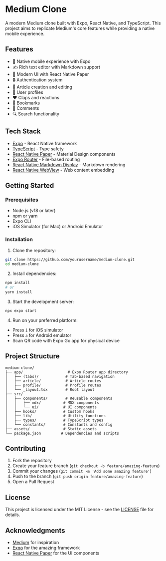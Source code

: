 # Medium Clone

A modern Medium clone built with Expo, React Native, and TypeScript. This project aims to replicate Medium's core features while providing a native mobile experience.

## Features

- 📱 Native mobile experience with Expo
- ✍️ Rich text editor with Markdown support
- 🎨 Modern UI with React Native Paper
- 🔒 Authentication system
- 📝 Article creation and editing
- 👥 User profiles
- ❤️ Claps and reactions
- 🔖 Bookmarks
- 💬 Comments
- 🔍 Search functionality

## Tech Stack

- [Expo](https://expo.dev/) - React Native framework
- [TypeScript](https://www.typescriptlang.org/) - Type safety
- [React Native Paper](https://callstack.github.io/react-native-paper/) - Material Design components
- [Expo Router](https://docs.expo.dev/router/introduction/) - File-based routing
- [React Native Markdown Display](https://github.com/iamacup/react-native-markdown-display) - Markdown rendering
- [React Native WebView](https://github.com/react-native-webview/react-native-webview) - Web content embedding

## Getting Started

### Prerequisites

- Node.js (v18 or later)
- npm or yarn
- Expo CLI
- iOS Simulator (for Mac) or Android Emulator

### Installation

1. Clone the repository:

```bash
git clone https://github.com/yourusername/medium-clone.git
cd medium-clone
```

2. Install dependencies:

```bash
npm install
# or
yarn install
```

3. Start the development server:

```bash
npx expo start
```

4. Run on your preferred platform:

- Press `i` for iOS simulator
- Press `a` for Android emulator
- Scan QR code with Expo Go app for physical device

## Project Structure

```
medium-clone/
├── app/                    # Expo Router app directory
│   ├── (tabs)/            # Tab-based navigation
│   ├── article/           # Article routes
│   ├── profile/           # Profile routes
│   └── _layout.tsx        # Root layout
├── src/
│   ├── components/        # Reusable components
│   │   ├── mdx/          # MDX components
│   │   └── ui/           # UI components
│   ├── hooks/            # Custom hooks
│   ├── lib/              # Utility functions
│   ├── types/            # TypeScript types
│   └── constants/        # Constants and config
├── assets/               # Static assets
└── package.json         # Dependencies and scripts
```

## Contributing

1. Fork the repository
2. Create your feature branch (`git checkout -b feature/amazing-feature`)
3. Commit your changes (`git commit -m 'Add some amazing feature'`)
4. Push to the branch (`git push origin feature/amazing-feature`)
5. Open a Pull Request

## License

This project is licensed under the MIT License - see the [LICENSE](LICENSE) file for details.

## Acknowledgments

- [Medium](https://medium.com/) for inspiration
- [Expo](https://expo.dev/) for the amazing framework
- [React Native Paper](https://callstack.github.io/react-native-paper/) for the UI components
